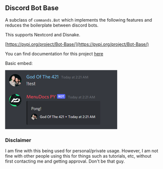 ## Discord Bot Base


A subclass of `commands.Bot` which implements the following features
and reduces the boilerplate between discord bots.

This supports Nextcord and Disnake.

[https://pypi.org/project/Bot-Base/](https://pypi.org/project/Bot-Base/)

You can find documentation for this project [here](https://cheatsheet.koldfusion.xyz/modules/discord_bots/bot_base/index.html) 

Basic embed:

![Example image](./images/image_one.png)

### Disclaimer

I am fine with this being used for personal/private usage. 
However, I am not fine with other people using this for things such as tutorials, etc, without first contacting me and getting approval. Don't be that guy.

